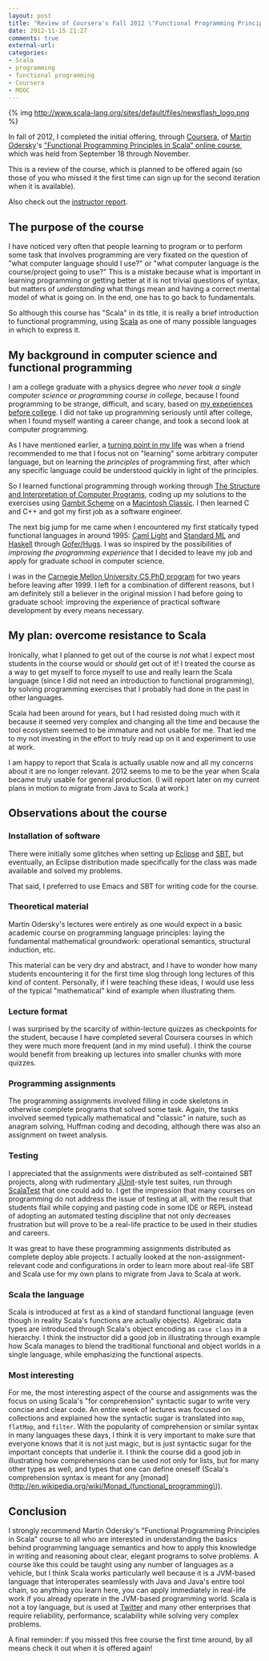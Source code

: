 ```yaml
---
layout: post
title: "Review of Coursera's Fall 2012 \"Functional Programming Principles in Scala\""
date: 2012-11-15 21:27
comments: true
external-url: 
categories: 
- Scala
- programming
- functional programming
- Coursera
- MOOC
---
```

{% img http://www.scala-lang.org/sites/default/files/newsflash_logo.png %}

In fall of 2012, I completed the initial offering, through [Coursera](http://www.coursera.org/), of [Martin Odersky](http://lampwww.epfl.ch/~odersky/)'s ["Functional Programming Principles in Scala" online course](http://www.coursera.org/course/progfun), which was held from September 18 through November.

This is a review of the course, which is planned to be offered again (so those of you who missed it the first time can sign up for the second iteration when it is available).

Also check out the [instructor report](http://docs.scala-lang.org/news/functional-programming-principles-in-scala-impressions-and-statistics.html).

<!--more-->

## The purpose of the course

I have noticed very often that people learning to program or to perform some task that involves programming are very fixated on the question of "what computer language should I use?" or "what computer language is the course/project going to use?" This is a mistake because what is important in learning programming or getting better at it is not trivial questions of syntax, but matters of *understanding* what things mean and having a correct mental model of what is going on. In the end, one has to go back to fundamentals.

So although this course has "Scala" in its title, it is really a brief introduction to functional programming, using [Scala](http://www.scala-lang.org/) as one of many possible languages in which to express it.

## My background in computer science and functional programming

I am a college graduate with a physics degree who *never took a single computer science or programming course in college*, because I found programming to be strange, difficult, and scary, based on [my experiences before college](/blog/2012/01/16/how-school-made-me-hate-computer-science-and-programming/). I did not take up programming seriously until after college, when I found myself wanting a career change, and took a second look at computer programming.

As I have mentioned earlier, a [turning point in my life](/blog/2011/10/25/rip-john-mccarthy-but-lisp-will-never-die/) was when a friend recommended to me that I focus not on "learning" some arbitrary computer language, but on learning the *principles* of programming first, after which any specific language could be understood quickly in light of the principles.

So I learned functional programming through working through [The Structure and Interpretation of Computer Programs](http://mitpress.mit.edu/sicp/), coding up my solutions to the exercises using [Gambit Scheme](http://gambitscheme.org/) on a [Macintosh Classic](http://en.wikipedia.org/wiki/Macintosh_Classic). I then learned C and C++ and got my first job as a software engineer.

The next big jump for me came when I encountered my first statically typed functional languages in around 1995: [Caml Light](http://caml.inria.fr/caml-light/index.en.html) and [Standard ML](http://www.smlnj.org/) and [Haskell](http://www.haskell.org/) through [Gofer/Hugs](http://www.haskell.org/hugs/). I was so inspired by the possibilities of *improving the programming experience* that I decided to leave my job and apply for graduate school in computer science.

I was in the [Carnegie Mellon University CS PhD program](http://www.csd.cs.cmu.edu/education/phd/) for two years before leaving after 1999. I left for a combination of different reasons, but I am definitely still a believer in the original mission I had before going to graduate school: improving the experience of practical software development by every means necessary.

## My plan: overcome resistance to Scala

Ironically, what I planned to get out of the course is *not* what I expect most students in the course would or *should* get out of it! I treated the course as a way to get myself to force myself to use and really learn the Scala language (since I did not need an introduction to functional programming), by solving programming exercises that I probably had done in the past in other languages.

Scala had been around for years, but I had resisted doing much with it because it seemed very complex and changing all the time and because the tool ecosystem seemed to be immature and not usable for me. That led me to my not investing in the effort to truly read up on it and experiment to use at work.

I am happy to report that Scala is actually usable now and all my concerns about it are no longer relevant. 2012 seems to me to be the year when Scala became truly usable for general production. (I will report later on my current plans in motion to migrate from Java to Scala at work.)

## Observations about the course

### Installation of software

There were initially some glitches when setting up [Eclipse](http://eclipse.org/) and [SBT](http://www.scala-sbt.org/), but eventually, an Eclipse distribution made specifically for the class was made available and solved my problems.

That said, I preferred to use Emacs and SBT for writing code for the course.

### Theoretical material

Martin Odersky's lectures were entirely as one would expect in a basic academic course on programming language principles: laying the fundamental mathematical groundwork: operational semantics, structural induction, etc.

This material can be very dry and abstract, and I have to wonder how many students encountering it for the first time slog through long lectures of this kind of content. Personally, if I were teaching these ideas, I would use less of the typical "mathematical" kind of example when illustrating them.

### Lecture format

I was surprised by the scarcity of within-lecture quizzes as checkpoints for the student, because I have completed several Coursera courses in which they were much more frequent (and in my mind useful). I think the course would benefit from breaking up lectures into smaller chunks with more quizzes.

### Programming assignments

The programming assignments involved filling in code skeletons in otherwise complete programs that solved some task. Again, the tasks involved seemed typically mathematical and "classic" in nature, such as anagram solving, Huffman coding and decoding, although there was also an assignment on tweet analysis.

### Testing

I appreciated that the assignments were distributed as self-contained SBT projects, along with rudimentary [JUnit](http://junit.org/)-style test suites, run through [ScalaTest](http://www.scalatest.org/) that one could add to. I get the impression that many courses on programming do not address the issue of testing at all, with the result that students flail while copying and pasting code in some IDE or REPL instead of adopting an automated testing discipline that not only decreases frustration but will prove to be a real-life practice to be used in their studies and careers.

It was great to have these programming assignments distributed as complete deploy able projects. I actually looked at the non-assignment-relevant code and configurations in order to learn more about real-life SBT and Scala use for my own plans to migrate from Java to Scala at work.

### Scala the language

Scala is introduced at first as a kind of standard functional language (even though in reality Scala's functions are actually objects). Algebraic data types are introduced through Scala's object encoding as `case class` in a hierarchy. I think the instructor did a good job in illustrating through example how Scala manages to blend the traditional functional and object worlds in a single language, while emphasizing the functional aspects.

### Most interesting

For me, the most interesting aspect of the course and assignments was the focus on using Scala's "for comprehension" syntactic sugar to write very concise and clear code. An entire week of lectures was focused on collections and explained how the syntactic sugar is translated into `map`, `flatMap`, and `filter`. With the popularity of comprehension or similar syntax in many languages these days, I think it is very important to make sure that everyone knows that it is not just magic, but is just syntactic sugar for the important concepts that underlie it. I think the course did a good job in illustrating how comprehensions can be used not only for lists, but for many other types as well, and types that one can define oneself (Scala's comprehension syntax is meant for any [monad](http://en.wikipedia.org/wiki/Monad_(functional_programming\)).

## Conclusion

I strongly recommend Martin Odersky's "Functional Programming Principles in Scala" course to all who are interested in understanding the basics behind programming language semantics and how to apply this knowledge in writing and reasoning about clear, elegant programs to solve problems. A course like this could be taught using any number of languages as a vehicle, but I think Scala works particularly well because it is a JVM-based language that interoperates seamlessly with Java and Java's entire tool chain, so anything you learn here, you can apply immediately in real-life work if you already operate in the JVM-based programming world. Scala is not a toy language, but is used at [Twitter](http://twitter.github.com/scala_school/) and many other enterprises that require reliability, performance, scalability while solving very complex problems.

A final reminder: if you missed this free course the first time around, by all means check it out when it is offered again!
